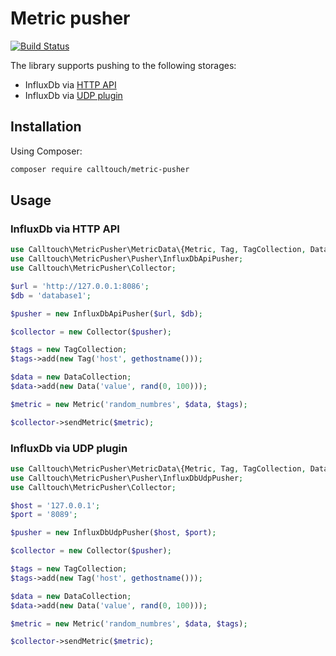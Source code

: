 # Metric pusher

[![Build Status](https://travis-ci.org/calltouch/metric-pusher.svg?branch=master)](https://travis-ci.org/calltouch/metric-pusher)

The library supports pushing to the following storages:
- InfluxDb via [HTTP API](https://docs.influxdata.com/influxdb/v1.3/guides/writing_data/)
- InfluxDb via [UDP plugin](https://docs.influxdata.com/influxdb/v1.3/tools/udp/)

## Installation

Using Composer:

```bash
composer require calltouch/metric-pusher
```

## Usage
### InfluxDb via HTTP API
```php
use Calltouch\MetricPusher\MetricData\{Metric, Tag, TagCollection, Data, DataCollection};
use Calltouch\MetricPusher\Pusher\InfluxDbApiPusher;
use Calltouch\MetricPusher\Collector;

$url = 'http://127.0.0.1:8086';
$db = 'database1';

$pusher = new InfluxDbApiPusher($url, $db);

$collector = new Collector($pusher);

$tags = new TagCollection;
$tags->add(new Tag('host', gethostname()));

$data = new DataCollection;
$data->add(new Data('value', rand(0, 100)));

$metric = new Metric('random_numbres', $data, $tags);

$collector->sendMetric($metric);
```
### InfluxDb via UDP plugin
```php
use Calltouch\MetricPusher\MetricData\{Metric, Tag, TagCollection, Data, DataCollection};
use Calltouch\MetricPusher\Pusher\InfluxDbUdpPusher;
use Calltouch\MetricPusher\Collector;

$host = '127.0.0.1';
$port = '8089';

$pusher = new InfluxDbUdpPusher($host, $port);

$collector = new Collector($pusher);

$tags = new TagCollection;
$tags->add(new Tag('host', gethostname()));

$data = new DataCollection;
$data->add(new Data('value', rand(0, 100)));

$metric = new Metric('random_numbres', $data, $tags);

$collector->sendMetric($metric);
```